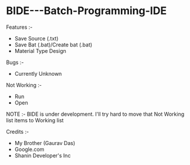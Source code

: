 # BIDE---Batch-Programming-IDE

Features :- 

- Save Source (.txt)
- Save Bat (.bat)/Create bat (.bat)
- Material Type Design

Bugs :- 

- Currently Unknown 

Not Working :- 

- Run
- Open 

NOTE :- BIDE is under development. I'll try hard to move that Not Working list items to Working list


Credits :- 
- My Brother (Gaurav Das)
- Google.com
- Shanin Developer's Inc

 
